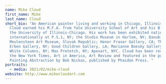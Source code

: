 ```yaml
---
name: Mike Cloud
first_name: Mike
last_name: Cloud
short_bio: "An American painter living and working in Chicago, Illinois. Mike
  Cloud earned his M.F.A. from Yale University School of Art and his B.F.A. from
  the University of Illinois-Chicago. His work has been exhibited nationally and
  internationally at P.S.1, NY; the Studio Museum in Harlem, NY; Danubiana
  Meulensteen Art Museum, Slovak Republic; Honor Fraser Gallery, CA; Thomas
  Erben Gallery, NY; Good Children Gallery, LA; Marianne Boesky Gallery, NY;
  White Columns, NY; Max Protetch, NY; Apexart, NYC. Cloud has been reviewed in
  the New York Times, Art in America, Art Review and featured in the publication
  Painting Abstraction by Bob Nickas, published by Phaidon Press. "
portraits:
  - media: 2021/02/mike-cloud
website: http://www.mikecloudart.com
---
```


